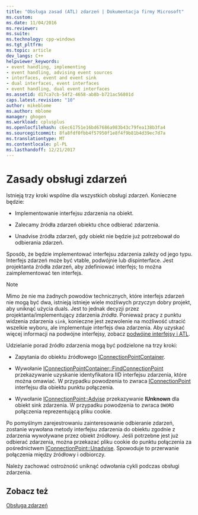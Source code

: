 ```yaml
---
title: "Obsługa zasad (ATL) zdarzeń | Dokumentacja firmy Microsoft"
ms.custom: 
ms.date: 11/04/2016
ms.reviewer: 
ms.suite: 
ms.technology: cpp-windows
ms.tgt_pltfrm: 
ms.topic: article
dev_langs: C++
helpviewer_keywords:
- event handling, implementing
- event handling, advising event sources
- interfaces, event and event sink
- dual interfaces, event interfaces
- event handling, dual event interfaces
ms.assetid: d17ca7cb-54f2-4658-ab8b-b721ac56801d
caps.latest.revision: "10"
author: mikeblome
ms.author: mblome
manager: ghogen
ms.workload: cplusplus
ms.openlocfilehash: c6ec61751e16bd67686a983b43c79fea138b3fa4
ms.sourcegitcommit: 8fa8fdf0fbb4f57950f1e8f4f9b81b4d39ec7d7a
ms.translationtype: MT
ms.contentlocale: pl-PL
ms.lasthandoff: 12/21/2017
---
```

# <a name="event-handling-principles"></a>Zasady obsługi zdarzeń
Istnieją trzy kroki wspólne dla wszystkich obsługi zdarzeń. Konieczne będzie:  
  
-   Implementowanie interfejsu zdarzenia na obiekt.  
  
-   Zalecamy źródła zdarzeń obiektu chce odbierać zdarzenia.  
  
-   Unadvise źródła zdarzeń, gdy obiekt nie będzie już potrzebował do odbierania zdarzeń.  
  
 Sposób, że będzie implementować interfejsu zdarzenia zależy od jego typu. Interfejs zdarzeń może być vtable, podwójnie lub dispinterface. Jest projektanta źródła zdarzeń, aby zdefiniować interfejs; to można zaimplementować ten interfejs.  
  
> [!NOTE]
>  Mimo że nie ma żadnych powodów technicznych, które interfejs zdarzeń nie mogą być dwa, istnieją istnieje wiele możliwych przyczyn dobry projekt, aby uniknąć użycia duals. Jest to jednak decyzji przez projektanta/implementujący zdarzenia *źródła*. Ponieważ pracy z punktu widzenia zdarzenia `sink`, konieczne jest zezwolenie na możliwość utracić wszelkie wyboru, ale implementuje interfejs dwa zdarzenia. Aby uzyskać więcej informacji na podwójne interfejsy, zobacz [podwójne interfejsy i ATL](../atl/dual-interfaces-and-atl.md).  
  
 Udzielanie porad źródło zdarzenia mogą być podzielone na trzy kroki:  
  
-   Zapytania do obiektu źródłowego [IConnectionPointContainer](http://msdn.microsoft.com/library/windows/desktop/ms683857).  
  
-   Wywołanie [IConnectionPointContainer::FindConnectionPoint](http://msdn.microsoft.com/library/windows/desktop/ms692476) przekazywanie uzyskanie identyfikatora IID interfejsu zdarzenia, które można omawiać. W przypadku powodzenia to zwraca [IConnectionPoint](http://msdn.microsoft.com/library/windows/desktop/ms694318) interfejsu dla obiektu punktu połączenia.  
  
-   Wywołanie [IConnectionPoint::Advise](http://msdn.microsoft.com/library/windows/desktop/ms678815) przekazywanie **IUnknown** dla obiekt sink zdarzenia. W przypadku powodzenia to zwraca `DWORD` połączenia reprezentującą pliku cookie.  
  
 Po pomyślnym zarejestrowaniu zainteresowanie odbieranie zdarzeń, zostanie wywołana metody interfejsu zdarzenia do obiektu zgodnie z zdarzenia wywoływane przez obiekt źródłowy. Jeśli potrzebne jest już odbierać zdarzenia, można przekazać pliku cookie do punktu połączenia za pośrednictwem [IConnectionPoint::Unadvise](http://msdn.microsoft.com/library/windows/desktop/ms686608). Spowoduje to przerwanie połączenia między źródłowy i odbiorczy.  
  
 Należy zachować ostrożność uniknąć odwołania cykli podczas obsługi zdarzenia.  
  
## <a name="see-also"></a>Zobacz też  
 [Obsługa zdarzeń](../atl/event-handling-and-atl.md)

